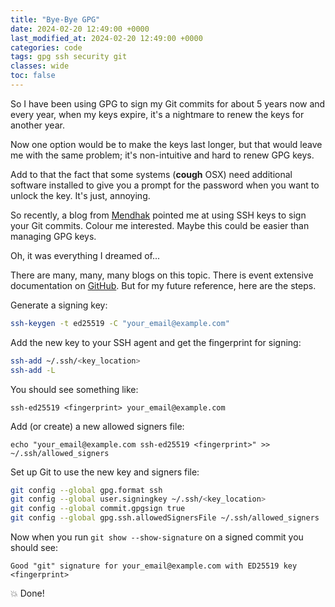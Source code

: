 ```yaml
---
title: "Bye-Bye GPG"
date: 2024-02-20 12:49:00 +0000
last_modified_at: 2024-02-20 12:49:00 +0000
categories: code
tags: gpg ssh security git
classes: wide
toc: false
---
```


So I have been using GPG to sign my Git commits for about 5 years now and every year, when my keys expire, it's a nightmare to renew the keys for another year.

Now one option would be to make the keys last longer, but that would leave me with the same problem; it's non-intuitive and hard to renew GPG keys.

Add to that the fact that some systems (**cough** OSX) need additional software installed to give you a prompt for the password when you want to unlock the key.
It's just, annoying.

So recently, a blog from [Mendhak](https://code.mendhak.com/keepassxc-sign-git-commit-with-ssh/) pointed me at using SSH keys to sign your Git commits.
Colour me interested.
Maybe this could be easier than managing GPG keys.

Oh, it was everything I dreamed of...

There are many, many, many blogs on this topic.
There is event extensive documentation on [GitHub](https://docs.github.com/en/authentication/managing-commit-signature-verification/signing-commits).
But for my future reference, here are the steps.

Generate a signing key:
```sh
ssh-keygen -t ed25519 -C "your_email@example.com"
```

Add the new key to your SSH agent and get the fingerprint for signing:
```sh
ssh-add ~/.ssh/<key_location>
ssh-add -L
```

You should see something like:
```
ssh-ed25519 <fingerprint> your_email@example.com
```

Add (or create) a new allowed signers file:
```
echo "your_email@example.com ssh-ed25519 <fingerprint>" >>  ~/.ssh/allowed_signers
```

Set up Git to use the new key and signers file:
```sh
git config --global gpg.format ssh
git config --global user.signingkey ~/.ssh/<key_location>
git config --global commit.gpgsign true
git config --global gpg.ssh.allowedSignersFile ~/.ssh/allowed_signers
```

Now when you run `git show --show-signature` on a signed commit you should see:
```
Good "git" signature for your_email@example.com with ED25519 key <fingerprint>
```

:boom: Done!
